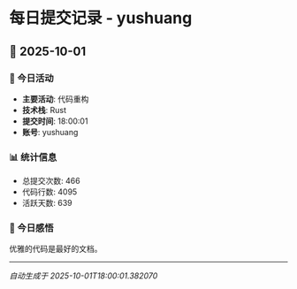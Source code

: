 # 每日提交记录 - yushuang

## 📅 2025-10-01

### 🎯 今日活动
- **主要活动**: 代码重构
- **技术栈**: Rust
- **提交时间**: 18:00:01
- **账号**: yushuang

### 📊 统计信息
- 总提交次数: 466
- 代码行数: 4095
- 活跃天数: 639

### 💭 今日感悟
优雅的代码是最好的文档。

---
*自动生成于 2025-10-01T18:00:01.382070*
